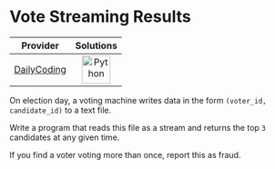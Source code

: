 # Vote Streaming Results

<!-- INFO TABLE BEGIN -->

| Provider                                              | Solutions                                                                                                                                        |
| :---------------------------------------------------: | :----------------------------------------------------------------------------------------------------------------------------------------------: |
| [DailyCoding](../../../docs/providers/DailyCoding.md) | [<img src="https://res.cloudinary.com/rascaltwo/image/upload/v1631924087/python_xzdlti.svg" alt="Python" title="Python" width="50" />](solve.py) |

<!-- INFO TABLE END -->

On election day, a voting machine writes data in the form `(voter_id, candidate_id)` to a text file.

Write a program that reads this file as a stream and returns the top `3` candidates at any given time.

If you find a voter voting more than once, report this as fraud.
